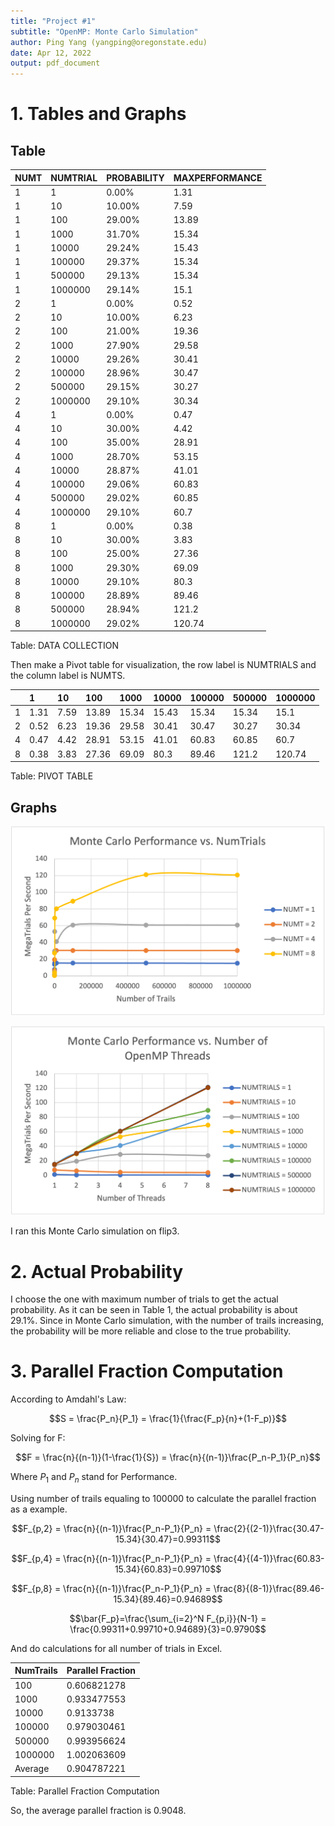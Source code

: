 ```yaml
---
title: "Project #1"
subtitle: "OpenMP: Monte Carlo Simulation"
author: Ping Yang (yangping@oregonstate.edu)
date: Apr 12, 2022
output: pdf_document
---
```


# 1. Tables and Graphs

## Table

| NUMT | NUMTRIAL | PROBABILITY | MAXPERFORMANCE |
| :--- | :------- | :---------- | :------------- |
| 1    | 1        | 0.00%       | 1.31           |
| 1    | 10       | 10.00%      | 7.59           |
| 1    | 100      | 29.00%      | 13.89          |
| 1    | 1000     | 31.70%      | 15.34          |
| 1    | 10000    | 29.24%      | 15.43          |
| 1    | 100000   | 29.37%      | 15.34          |
| 1    | 500000   | 29.13%      | 15.34          |
| 1    | 1000000  | 29.14%      | 15.1           |
| 2    | 1        | 0.00%       | 0.52           |
| 2    | 10       | 10.00%      | 6.23           |
| 2    | 100      | 21.00%      | 19.36          |
| 2    | 1000     | 27.90%      | 29.58          |
| 2    | 10000    | 29.26%      | 30.41          |
| 2    | 100000   | 28.96%      | 30.47          |
| 2    | 500000   | 29.15%      | 30.27          |
| 2    | 1000000  | 29.10%      | 30.34          |
| 4    | 1        | 0.00%       | 0.47           |
| 4    | 10       | 30.00%      | 4.42           |
| 4    | 100      | 35.00%      | 28.91          |
| 4    | 1000     | 28.70%      | 53.15          |
| 4    | 10000    | 28.87%      | 41.01          |
| 4    | 100000   | 29.06%      | 60.83          |
| 4    | 500000   | 29.02%      | 60.85          |
| 4    | 1000000  | 29.10%      | 60.7           |
| 8    | 1        | 0.00%       | 0.38           |
| 8    | 10       | 30.00%      | 3.83           |
| 8    | 100      | 25.00%      | 27.36          |
| 8    | 1000     | 29.30%      | 69.09          |
| 8    | 10000    | 29.10%      | 80.3           |
| 8    | 100000   | 28.89%      | 89.46          |
| 8    | 500000   | 28.94%      | 121.2          |
| 8    | 1000000  | 29.02%      | 120.74         |

Table: DATA COLLECTION

Then make a Pivot table for visualization, the row label is NUMTRIALS and the column label is NUMTS.

|     | 1    | 10   | 100   | 1000  | 10000 | 100000 | 500000 | 1000000 |
| :-- | :--- | :--- | :---- | :---- | :---- | :----- | :----- | :------ |
| 1   | 1.31 | 7.59 | 13.89 | 15.34 | 15.43 | 15.34  | 15.34  | 15.1    |
| 2   | 0.52 | 6.23 | 19.36 | 29.58 | 30.41 | 30.47  | 30.27  | 30.34   |
| 4   | 0.47 | 4.42 | 28.91 | 53.15 | 41.01 | 60.83  | 60.85  | 60.7    |
| 8   | 0.38 | 3.83 | 27.36 | 69.09 | 80.3  | 89.46  | 121.2  | 120.74  |

Table: PIVOT TABLE

## Graphs
![Performance versus the number of Monte Carlo trials](Picture1.png)

![Performance versus the number of OpenMP threads](Picture2.png)

I ran this Monte Carlo simulation on flip3.

# 2. Actual Probability

I choose the one with maximum number of trials to get the actual probability. As it can be seen in Table 1, the actual probability is about $29.1\%$. Since in Monte Carlo simulation, with the number of trails increasing, the probability will be more reliable and close to the true probability.

# 3. Parallel Fraction Computation

According to Amdahl's Law:

$$S = \frac{P_n}{P_1} = \frac{1}{\frac{F_p}{n}+(1-F_p)}$$

Solving for F:

$$F = \frac{n}{(n-1)}(1-\frac{1}{S}) = \frac{n}{(n-1)}\frac{P_n-P_1}{P_n}$$

Where $P_1$ and $P_n$ stand for Performance.

Using number of trails equaling to 100000 to calculate the parallel fraction as a example.

$$F_{p,2} = \frac{n}{(n-1)}\frac{P_n-P_1}{P_n} = \frac{2}{(2-1)}\frac{30.47-15.34}{30.47}=0.99311$$

$$F_{p,4} = \frac{n}{(n-1)}\frac{P_n-P_1}{P_n} = \frac{4}{(4-1)}\frac{60.83-15.34}{60.83}=0.99710$$

$$F_{p,8} = \frac{n}{(n-1)}\frac{P_n-P_1}{P_n} = \frac{8}{(8-1)}\frac{89.46-15.34}{89.46}=0.94689$$

$$\bar{F_p}=\frac{\sum_{i=2}^N F_{p,i}}{N-1} = \frac{0.99311+0.99710+0.94689}{3}=0.9790$$

And do calculations for all number of trials in Excel.

| NumTrails | Parallel Fraction |
| :-------- | :---------------- |
| 100       | 0.606821278       |
| 1000      | 0.933477553       |
| 10000     | 0.9133738         |
| 100000    | 0.979030461       |
| 500000    | 0.993956624       |
| 1000000   | 1.002063609       |
| Average   | 0.904787221       |

Table: Parallel Fraction Computation

So, the average parallel fraction is 0.9048.